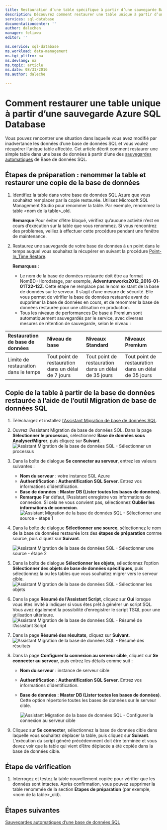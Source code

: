 ```yaml
---
title: Restauration d’une table spécifique à partir d’une sauvegarde Base de données SQL Azure | Microsoft Docs
description: Découvrez comment restaurer une table unique à partir d’une sauvegarde Base de données SQL Azure.
services: sql-database
documentationcenter: ''
author: dalechen
manager: felixwu
editor: ''

ms.service: sql-database
ms.workload: data-management
ms.tgt_pltfrm: na
ms.devlang: na
ms.topic: article
ms.date: 08/31/2016
ms.author: daleche

---
```

# Comment restaurer une table unique à partir d’une sauvegarde Azure SQL Database
Vous pouvez rencontrer une situation dans laquelle vous avez modifié par inadvertance les données d’une base de données SQL et vous voulez récupérer l’unique table affectée. Cet article décrit comment restaurer une simple table dans une base de données à partir d’une des [sauvegardes automatiques](sql-database-automated-backups.md) de Base de données SQL.

## Étapes de préparation : renommer la table et restaurer une copie de la base de données
1. Identifiez la table dans votre base de données SQL Azure que vous souhaitez remplacer par la copie restaurée. Utilisez Microsoft SQL Management Studio pour renommer la table. Par exemple, renommez la table &lt;nom de la table&gt;\_old.
   
    **Remarque** Pour éviter d’être bloqué, vérifiez qu’aucune activité n’est en cours d’exécution sur la table que vous renommez. Si vous rencontrez des problèmes, veillez à effectuer cette procédure pendant une fenêtre de maintenance.
2. Restaurez une sauvegarde de votre base de données à un point dans le temps auquel vous souhaitez la récupérer en suivant la procédure [Point-In\_Time Restore](sql-database-recovery-using-backups.md#point-in-time-restore).
   
    **Remarques** :
   
   * Le nom de la base de données restaurée doit être au format NomBD+Horodatage, par exemple, **Adventureworks2012\_2016-01-01T22-12Z**. Cette étape ne remplace pas le nom existant de la base de données sur le serveur. Il s’agit d’une mesure de sécurité. Elle vous permet de vérifier la base de données restaurée avant de supprimer la base de données en cours, et de renommer la base de données restaurée pour une utilisation en production.
   * Tous les niveaux de performances De base à Premium sont automatiquement sauvegardés par le service, avec diverses mesures de rétention de sauvegarde, selon le niveau :

| Restauration de base de données | Niveau de base | Niveaux Standard | Niveaux Premium |
|:--- |:--- |:--- |:--- |
| Limite de restauration dans le temps |Tout point de restauration dans un délai de 7 jours |Tout point de restauration dans un délai de 35 jours |Tout point de restauration dans un délai de 35 jours |

## Copie de la table à partir de la base de données restaurée à l’aide de l’outil Migration de base de données SQL
1. Téléchargez et installez [l’Assistant Migration de base de données SQL](https://sqlazuremw.codeplex.com).
2. Ouvrez l’Assistant Migration de base de données SQL. Dans la page **Sélectionner le processus**, sélectionnez **Base de données sous Analyser/Migrer**, puis cliquez sur **Suivant**. ![Assistant Migration de la base de données SQL - Sélectionner un processus](./media/sql-database-cloud-migrate-restore-single-table-azure-backup/1.png)
3. Dans la boîte de dialogue **Se connecter au serveur**, entrez les valeurs suivantes :
   * **Nom du serveur** : votre instance SQL Azure
   * **Authentification** : **Authentification SQL Server**. Entrez vos informations d’identification.
   * **Base de données** : **Master DB (Lister toutes les bases de données)**.
   * **Remarque** Par défaut, l’Assistant enregistre vos informations de connexion. Si cela ne vous convient pas, sélectionnez **Oublier les informations de connexion**. ![Assistant Migration de la base de données SQL - Sélectionner une source - étape 1](./media/sql-database-cloud-migrate-restore-single-table-azure-backup/2.png)
4. Dans la boîte de dialogue **Sélectionner une source**, sélectionnez le nom de la base de données restaurée lors des **étapes de préparation** comme source, puis cliquez sur **Suivant**.
   
    ![Assistant Migration de la base de données SQL - Sélectionner une source - étape 2](./media/sql-database-cloud-migrate-restore-single-table-azure-backup/3.png)
5. Dans la boîte de dialogue **Sélectionner les objets**, sélectionnez l’option **Sélectionner des objets de base de données spécifiques**, puis sélectionnez la ou les tables que vous souhaitez migrer vers le serveur cible. ![Assistant Migration de la base de données SQL - Sélectionner les objets](./media/sql-database-cloud-migrate-restore-single-table-azure-backup/4.png)
6. Dans la page **Résumé de l’Assistant Script**, cliquez sur **Oui** lorsque vous êtes invité à indiquer si vous êtes prêt à générer un script SQL. Vous avez également la possibilité d’enregistrer le script TSQL pour une utilisation ultérieure. ![Assistant Migration de la base de données SQL - Résumé de l’Assistant Script](./media/sql-database-cloud-migrate-restore-single-table-azure-backup/5.png)
7. Dans la page **Résumé des résultats**, cliquez sur **Suivant**. ![Assistant Migration de la base de données SQL - Résumé des résultats](./media/sql-database-cloud-migrate-restore-single-table-azure-backup/6.png)
8. Dans la page **Configurer la connexion au serveur cible**, cliquez sur **Se connecter au serveur**, puis entrez les détails comme suit :
   
   * **Nom du serveur** : instance de serveur cible
   * **Authentification** : **Authentification SQL Server**. Entrez vos informations d’identification.
   * **Base de données** : **Master DB (Lister toutes les bases de données)**. Cette option répertorie toutes les bases de données sur le serveur cible.
     
     ![Assistant Migration de la base de données SQL - Configurer la connexion au serveur cible](./media/sql-database-cloud-migrate-restore-single-table-azure-backup/7.png)
9. Cliquez sur **Se connecter**, sélectionnez la base de données cible dans laquelle vous souhaitez déplacer la table, puis cliquez sur **Suivant**. L’exécution du script généré précédemment doit être terminée et vous devez voir que la table qui vient d’être déplacée a été copiée dans la base de données cible.

## Étape de vérification
1. Interrogez et testez la table nouvellement copiée pour vérifier que les données sont intactes. Après confirmation, vous pouvez supprimer la table renommée de la section **Etapes de préparation** (par exemple, &lt;nom de la table&gt;\_old).

## Étapes suivantes
[Sauvegardes automatiques d’une base de données SQL](sql-database-automated-backups.md)

<!---HONumber=AcomDC_0831_2016-->